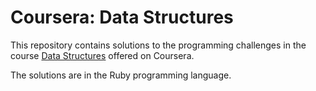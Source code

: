 # Coursera: Data Structures
This repository contains solutions to the programming challenges in the course [Data Structures](https://www.coursera.org/learn/data-structures/)
 offered on Coursera.
 
 The solutions are in the Ruby programming language.